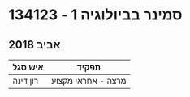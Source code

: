 # 134123 - סמינר בביולוגיה 1

## אביב 2018

| איש סגל | תפקיד |
| ---- | ---- |
| רון דינה | מרצה - אחראי מקצוע |

